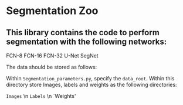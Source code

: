 # Segmentation Zoo

## This library contains the code to perform segmentation with the following networks:

FCN-8
FCN-16
FCN-32
U-Net
SegNet

The data should be stored as follows:

Within `Segmentation_parameters.py`, specify the `data_root`. Within this directory store Images, labels and weights as the following directories:

`Images` \n
`Labels` \n
`Weights'




